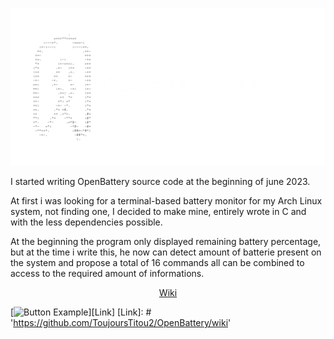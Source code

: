 ![Logo](Bannière.png)
<p display="flex">
I started writing OpenBattery source code at the beginning of june 2023.

At first i was looking for a terminal-based battery monitor for my Arch Linux system, not finding one, I decided to make mine, entirely wrote in C and with the less dependencies possible.

At the beginning the program only displayed remaining battery percentage, but at the time i write this, he now can detect amount of batterie present on the system and propose a total of 16 commands all can be combined to access to the required amount of informations.
</p>
<p align="center">
  <a href="https://github.com/ToujoursTitou2/OpenBattery/wiki">Wiki</a>
</p>


[![Button Example]][Link]<!-------------------------------------------------------------------------->
[Link]: # 'https://github.com/ToujoursTitou2/OpenBattery/wiki'
<!---------------------------------[ Buttons]--------------------------------->
[Button Example]: https://img.shields.io/badge/Documentation-Wiki-black





